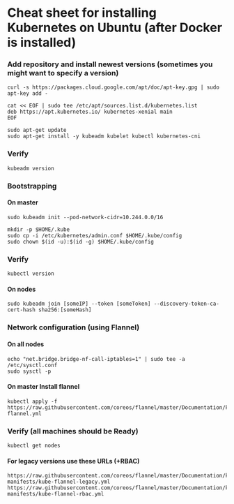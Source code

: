 # Cheat sheet for installing Kubernetes on Ubuntu (after Docker is installed)
### Add repository and install newest versions (sometimes you might want to specify a version)

```
curl -s https://packages.cloud.google.com/apt/doc/apt-key.gpg | sudo apt-key add -

cat << EOF | sudo tee /etc/apt/sources.list.d/kubernetes.list
deb https://apt.kubernetes.io/ kubernetes-xenial main
EOF

sudo apt-get update
sudo apt-get install -y kubeadm kubelet kubectl kubernetes-cni
```

### Verify
```
kubeadm version
```

### Bootstrapping 
#### On master
```
sudo kubeadm init --pod-network-cidr=10.244.0.0/16

mkdir -p $HOME/.kube
sudo cp -i /etc/kubernetes/admin.conf $HOME/.kube/config
sudo chown $(id -u):$(id -g) $HOME/.kube/config
```

### Verify
```
kubectl version
```

#### On nodes
```
sudo kubeadm join [someIP] --token [someToken] --discovery-token-ca-cert-hash sha256:[someHash]
```

### Network configuration (using Flannel)
#### On all nodes
```
echo "net.bridge.bridge-nf-call-iptables=1" | sudo tee -a /etc/sysctl.conf 
sudo sysctl -p
```

#### On master Install flannel
```
kubectl apply -f https://raw.githubusercontent.com/coreos/flannel/master/Documentation/kube-flannel.yml
```

### Verify (all machines should be Ready)
```
kubectl get nodes
```

#### For legacy versions use these URLs (+RBAC)
```
https://raw.githubusercontent.com/coreos/flannel/master/Documentation/k8s-manifests/kube-flannel-legacy.yml
https://raw.githubusercontent.com/coreos/flannel/master/Documentation/k8s-manifests/kube-flannel-rbac.yml
```